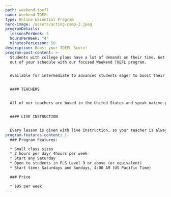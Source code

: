 ```yaml
---
path: weekend-toefl
name: Weekend TOEFL
type: Online Essential Program
hero-image: /assets/acting-camp-2.jpeg
programDetails:
  lessonsPerWeek: 5
  hoursPerWeek: "4"
  minutesPerLesson: 50
description: Boost your TOEFL Score!
program-post-content: >-
  Students with college plans have a lot of demands on their time. Get the most
  out of your schedule with our focused Weekend TOEFL program.


  Available for intermediate to advanced students eager to boost their test scores, our weekend course provides instruction in all the components of the TOEFL, as well as practice in the test, allowing students to achieve higher scores quickly.


  #### TEACHERS


  All of our teachers are based in the United States and speak native-proficient level English. Every teacher has a TEFL Certificate or Master's Degree and extensive instructional experience.


  #### LIVE INSTRUCTION


  Every lesson is given with live instruction, so your teacher is always there to provide feedback and correction. You'll meet and practice with students from around the world as you improve your English skills together!
program-features-content: |-
  ### Program Features:

  * Small class sizes
  * 2 hours per day/ 4hours per week
  * Start any Saturday
  * Open to students in FLS Level 9 or above (or equivalent)
  * Start time: Saturdays and Sundays, 4:00 AM (US Pacific Time)

  ### Price

  * $95 per week
---
```

